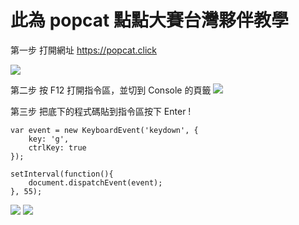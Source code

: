 # 此為 popcat 點點大賽台灣夥伴教學

第一步
打開網址 https://popcat.click

![](https://i.imgur.com/rxHjmiI.png)

第二步
按 F12 打開指令區，並切到 Console 的頁籤
![](https://i.imgur.com/BYyoZR3.png)

第三步
把底下的程式碼貼到指令區按下 Enter !

```javascript=
var event = new KeyboardEvent('keydown', {
	key: 'g',
	ctrlKey: true
});

setInterval(function(){
	document.dispatchEvent(event);
}, 55);
```

![](https://i.imgur.com/AqfPvt3.png)
![](https://i.imgur.com/JoSoDw9.png)
